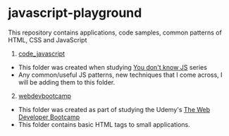 # javascript-playground
This repository contains applications, code samples, common patterns of HTML, CSS and JavaScript
1. [code_javascript](https://github.com/Aravamudhan/javascript-playground/tree/master/code_javascript)
* This folder was created when studying [You don't know JS](https://github.com/getify/You-Dont-Know-JS) series
* Any common/useful JS patterns, new techniques that I come across, I will be adding them to this folder.
2. [webdevbootcamp](https://github.com/Aravamudhan/javascript-playground/tree/master/webdevbootcamp)
* This folder was created as part of studying the Udemy's [The Web Developer Bootcamp](https://www.udemy.com/the-web-developer-bootcamp)
* This folder contains basic HTML tags to small applications.
